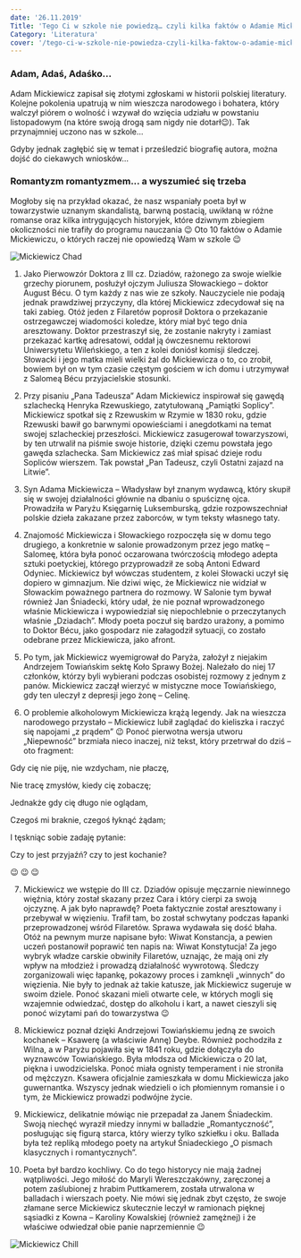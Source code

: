 ```yaml
---
date: '26.11.2019'
Title: 'Tego Ci w szkole nie powiedzą… czyli kilka faktów o Adamie Mickiewiczu'
Category: 'Literatura'
cover: '/tego-ci-w-szkole-nie-powiedza-czyli-kilka-faktow-o-adamie-mickiewiczu/mickiewicz-twoje-zdrowie.png'
---
```


### Adam, Adaś, Adaśko...

Adam Mickiewicz zapisał się złotymi zgłoskami w historii polskiej literatury. Kolejne pokolenia upatrują w nim wieszcza narodowego i bohatera, który walczył piórem o wolność i wzywał do wzięcia udziału w powstaniu listopadowym (na które swoją drogą sam nigdy nie dotarł😉). Tak przynajmniej uczono nas w szkole…

Gdyby jednak zagłębić się w temat i prześledzić biografię autora, można dojść do ciekawych wniosków…

### Romantyzm romantyzmem... a wyszumieć się trzeba

Mogłoby się na przykład okazać, że nasz wspaniały poeta był w towarzystwie uznanym skandalistą, barwną postacią, uwikłaną w różne romanse oraz kilka intrygujących historyjek, które dziwnym zbiegiem okoliczności nie trafiły do programu nauczania 😉 Oto 10 faktów o Adamie Mickiewiczu, o których raczej nie opowiedzą Wam w szkole 😉

![Mickiewicz Chad](/tego-ci-w-szkole-nie-powiedza-czyli-kilka-faktow-o-adamie-mickiewiczu/mem-mickiewicz.jpg)

1. Jako Pierwowzór Doktora z III cz. Dziadów, rażonego za swoje wielkie grzechy piorunem, posłużył ojczym Juliusza Słowackiego – doktor August Bécu. O tym każdy z nas wie ze szkoły. Nauczyciele nie podają jednak prawdziwej przyczyny, dla której Mickiewicz zdecydował się na taki zabieg. Otóż jeden z Filaretów poprosił Doktora o przekazanie ostrzegawczej wiadomości koledze, który miał być tego dnia aresztowany. Doktor przestraszył się, że zostanie nakryty i zamiast przekazać kartkę adresatowi, oddał ją ówczesnemu rektorowi Uniwersytetu Wileńskiego, a ten z kolei doniósł komisji śledczej. Słowacki i jego matka mieli wielki żal do Mickiewicza o to, co zrobił, bowiem był on w tym czasie częstym gościem w ich domu i utrzymywał z Salomeą Bécu przyjacielskie stosunki.

2. Przy pisaniu „Pana Tadeusza” Adam Mickiewicz inspirował się gawędą szlachecką Henryka Rzewuskiego, zatytułowaną „Pamiątki Soplicy”. Mickiewicz spotkał się z Rzewuskim w Rzymie w 1830 roku, gdzie Rzewuski bawił go barwnymi opowieściami i anegdotkami na temat swojej szlacheckiej przeszłości. Mickiewicz zasugerował towarzyszowi, by ten utrwalił na piśmie swoje historie, dzięki czemu powstała jego gawęda szlachecka. Sam Mickiewicz zaś miał spisać dzieje rodu Sopliców wierszem. Tak powstał „Pan Tadeusz, czyli Ostatni zajazd na Litwie”.

3. Syn Adama Mickiewicza – Władysław był znanym wydawcą, który skupił się w swojej działalności głównie na dbaniu o spuściznę ojca. Prowadziła w Paryżu Księgarnię Luksemburską, gdzie rozpowszechniał polskie dzieła zakazane przez zaborców, w tym teksty własnego taty.

4. Znajomość Mickiewicza i Słowackiego rozpoczęła się w domu tego drugiego, a konkretnie w salonie prowadzonym przez jego matkę – Salomeę, która była ponoć oczarowana twórczością młodego adepta sztuki poetyckiej, którego przyprowadził ze sobą Antoni Edward Odyniec. Mickiewicz był wówczas studentem, z kolei Słowacki uczył się dopiero w gimnazjum. Nie dziwi więc, że Mickiewicz nie widział w Słowackim poważnego partnera do rozmowy. W Salonie tym bywał również Jan Śniadecki, który udał, że nie poznał wprowadzonego właśnie Mickiewicza i wypowiedział się niepochlebnie o przeczytanych właśnie „Dziadach”. Młody poeta poczuł się bardzo urażony, a pomimo to Doktor Bécu, jako gospodarz nie załagodził sytuacji, co zostało odebrane przez Mickiewicza, jako afront.

5. Po tym, jak Mickiewicz wyemigrował do Paryża, założył z niejakim Andrzejem Towiańskim sektę Koło Sprawy Bożej. Należało do niej 17 członków, którzy byli wybierani podczas osobistej rozmowy z jednym z panów. Mickiewicz zaczął wierzyć w mistyczne moce Towiańskiego, gdy ten uleczył z depresji jego żonę – Celinę.

6. O problemie alkoholowym Mickiewicza krążą legendy. Jak na wieszcza narodowego przystało – Mickiewicz lubił zaglądać do kieliszka i raczyć się napojami „z prądem” 😉 Ponoć pierwotna wersja utworu „Niepewność” brzmiała nieco inaczej, niż tekst, który przetrwał do dziś – oto fragment:

Gdy cię nie piję, nie wzdycham, nie płaczę,

Nie tracę zmysłów, kiedy cię zobaczę;

Jednakże gdy cię długo nie oglądam,

Czegoś mi braknie, czegoś łyknąć żądam;

I tęskniąc sobie zadaję pytanie:

Czy to jest przyjaźń? czy to jest kochanie?

😉 😉 😉

7. Mickiewicz we wstępie do III cz. Dziadów opisuje męczarnie niewinnego więźnia, który został skazany przez Cara i który cierpi za swoją ojczyznę. A jak było naprawdę? Poeta faktycznie został aresztowany i przebywał w więzieniu. Trafił tam, bo został schwytany podczas łapanki przeprowadzonej wśród Filaretów. Sprawa wydawała się dość błaha. Otóż na pewnym murze napisane było: Wiwat Konstancja, a pewien uczeń postanowił poprawić ten napis na: Wiwat Konstytucja! Za jego wybryk władze carskie obwiniły Filaretów, uznając, że mają oni zły wpływ na młodzież i prowadzą działalność wywrotową. Śledczy zorganizowali więc łapankę, pokazowy proces i zamknęli „winnych” do więzienia. Nie były to jednak aż takie katusze, jak Mickiewicz sugeruje w swoim dziele. Ponoć skazani mieli otwarte cele, w których mogli się wzajemnie odwiedzać, dostęp do alkoholu i kart, a nawet cieszyli się ponoć wizytami pań do towarzystwa 😉

8. Mickiewicz poznał dzięki Andrzejowi Towiańskiemu jedną ze swoich kochanek – Ksawerę (a właściwie Annę) Deybe. Również pochodziła z Wilna, a w Paryżu pojawiła się w 1841 roku, gdzie dołączyła do wyznawców Towiańskiego. Była młodsza od Mickiewicza o 20 lat, piękna i uwodzicielska. Ponoć miała ognisty temperament i nie stroniła od mężczyzn. Ksawera oficjalnie zamieszkała w domu Mickiewicza jako guwernantka. Wszyscy jednak wiedzieli o ich płomiennym romansie i o tym, że Mickiewicz prowadzi podwójne życie.

9. Mickiewicz, delikatnie mówiąc nie przepadał za Janem Śniadeckim. Swoją niechęć wyraził miedzy innymi w balladzie „Romantyczność”, posługując się figurą starca, który wierzy tylko szkiełku i oku. Ballada była też repliką młodego poety na artykuł Śniadeckiego „O pismach klasycznych i romantycznych”.

10. Poeta był bardzo kochliwy. Co do tego historycy nie mają żadnej wątpliwości. Jego miłość do Maryli Wereszczakówny, zaręczonej a potem zaślubionej z hrabim Puttkamerem, została utrwalona w balladach i wierszach poety. Nie mówi się jednak zbyt często, że swoje złamane serce Mickiewicz skutecznie leczył w ramionach pięknej sąsiadki z Kowna – Karoliny Kowalskiej (również zamężnej) i że właściwe odwiedzał obie panie naprzemiennie 😉

![Mickiewicz Chill](/tego-ci-w-szkole-nie-powiedza-czyli-kilka-faktow-o-adamie-mickiewiczu/mickiewicz-hue-hue.jpg)

